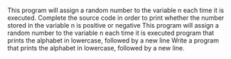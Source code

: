 This program will assign a random number to the variable n each time it is executed. Complete the source code in order to print whether the number stored in the variable n is positive or negative
This program will assign a random number to the variable n each time it is executed
program that prints the alphabet in lowercase, followed by a new line
Write a program that prints the alphabet in lowercase, followed by a new line.
